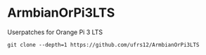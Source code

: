 # ArmbianOrPi3LTS
Userpatches for Orange Pi 3 LTS  

`git clone --depth=1 https://github.com/ufrs12/ArmbianOrPi3LTS`  

